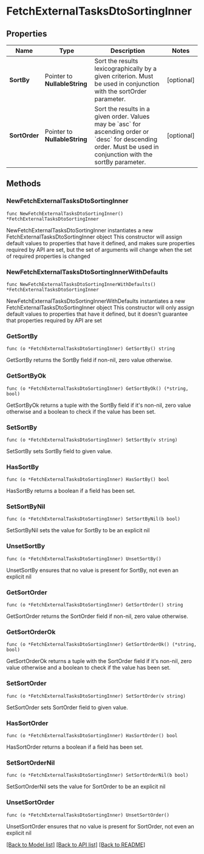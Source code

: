 # FetchExternalTasksDtoSortingInner

## Properties

Name | Type | Description | Notes
------------ | ------------- | ------------- | -------------
**SortBy** | Pointer to **NullableString** | Sort the results lexicographically by a given criterion. Must be used in conjunction with the sortOrder parameter. | [optional] 
**SortOrder** | Pointer to **NullableString** | Sort the results in a given order. Values may be &#x60;asc&#x60; for ascending order or &#x60;desc&#x60; for descending order. Must be used in conjunction with the sortBy parameter. | [optional] 

## Methods

### NewFetchExternalTasksDtoSortingInner

`func NewFetchExternalTasksDtoSortingInner() *FetchExternalTasksDtoSortingInner`

NewFetchExternalTasksDtoSortingInner instantiates a new FetchExternalTasksDtoSortingInner object
This constructor will assign default values to properties that have it defined,
and makes sure properties required by API are set, but the set of arguments
will change when the set of required properties is changed

### NewFetchExternalTasksDtoSortingInnerWithDefaults

`func NewFetchExternalTasksDtoSortingInnerWithDefaults() *FetchExternalTasksDtoSortingInner`

NewFetchExternalTasksDtoSortingInnerWithDefaults instantiates a new FetchExternalTasksDtoSortingInner object
This constructor will only assign default values to properties that have it defined,
but it doesn't guarantee that properties required by API are set

### GetSortBy

`func (o *FetchExternalTasksDtoSortingInner) GetSortBy() string`

GetSortBy returns the SortBy field if non-nil, zero value otherwise.

### GetSortByOk

`func (o *FetchExternalTasksDtoSortingInner) GetSortByOk() (*string, bool)`

GetSortByOk returns a tuple with the SortBy field if it's non-nil, zero value otherwise
and a boolean to check if the value has been set.

### SetSortBy

`func (o *FetchExternalTasksDtoSortingInner) SetSortBy(v string)`

SetSortBy sets SortBy field to given value.

### HasSortBy

`func (o *FetchExternalTasksDtoSortingInner) HasSortBy() bool`

HasSortBy returns a boolean if a field has been set.

### SetSortByNil

`func (o *FetchExternalTasksDtoSortingInner) SetSortByNil(b bool)`

 SetSortByNil sets the value for SortBy to be an explicit nil

### UnsetSortBy
`func (o *FetchExternalTasksDtoSortingInner) UnsetSortBy()`

UnsetSortBy ensures that no value is present for SortBy, not even an explicit nil
### GetSortOrder

`func (o *FetchExternalTasksDtoSortingInner) GetSortOrder() string`

GetSortOrder returns the SortOrder field if non-nil, zero value otherwise.

### GetSortOrderOk

`func (o *FetchExternalTasksDtoSortingInner) GetSortOrderOk() (*string, bool)`

GetSortOrderOk returns a tuple with the SortOrder field if it's non-nil, zero value otherwise
and a boolean to check if the value has been set.

### SetSortOrder

`func (o *FetchExternalTasksDtoSortingInner) SetSortOrder(v string)`

SetSortOrder sets SortOrder field to given value.

### HasSortOrder

`func (o *FetchExternalTasksDtoSortingInner) HasSortOrder() bool`

HasSortOrder returns a boolean if a field has been set.

### SetSortOrderNil

`func (o *FetchExternalTasksDtoSortingInner) SetSortOrderNil(b bool)`

 SetSortOrderNil sets the value for SortOrder to be an explicit nil

### UnsetSortOrder
`func (o *FetchExternalTasksDtoSortingInner) UnsetSortOrder()`

UnsetSortOrder ensures that no value is present for SortOrder, not even an explicit nil

[[Back to Model list]](../README.md#documentation-for-models) [[Back to API list]](../README.md#documentation-for-api-endpoints) [[Back to README]](../README.md)


